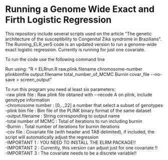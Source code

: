 # Running a Genome Wide Exact and Firth Logistic Regression
This repository include several scripts used on the article "The genetic architecture of the susceptibility to Congenital Zika syndrome in Brazilians".
The Running_ELR_ver5 code is an updated version to run a genome-wide exact logistic regression.
Currently is running for just one covariate. 

To run the code use the following command line  

Run using: "R < ELRrun.R raw.plink.filename chromosome-number plinkbimfile output.filename total_number_of_MCMC Burnin covar_file --no-save > screen_output"
  
To run this program you need al least six parameters:  
-raw plink file       : Raw plink file obtaned with --recode A on plink, include genotype information  
-chromosome number    : [0,..,22] a number that select a subset of genotypes  
-plink bim file       : Bim file of the PLINK binary format of the same dataset  
-output.filename      : String corresponding to output name  
-total number of MCMC : Total of iterations to run including burnin  
-Burnin               : Total number of iterations for burnin iterations  
-cov file             : Covariate file (with header and TAB delimited), if included, the script will automatically adjust the regression  
-IMPORTANT 1          : YOU NEED TO INSTALL THE ELRM PACKAGE!!  
-IMPORTANT 2          : Currently, this version can adjust just for one covariate !!  
-IMPORTANT 3          : The covariate needs to be a discrete variable!!  
